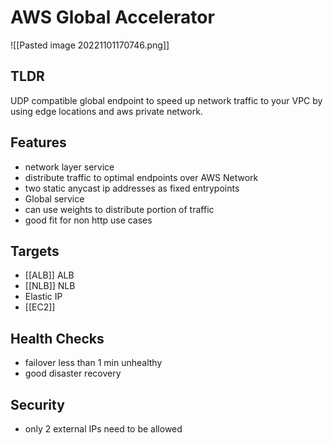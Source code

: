 
# AWS Global Accelerator

![[Pasted image 20221101170746.png]]
## TLDR
UDP compatible global endpoint to speed up network traffic to your VPC by using edge locations and aws private network.

## Features
- network layer service
- distribute traffic to optimal endpoints over AWS Network
- two static anycast ip addresses as fixed entrypoints
- Global service
- can use weights to distribute portion of traffic
- good fit for non http use cases


## Targets
- [[ALB]] ALB
- [[NLB]] NLB
- Elastic IP
- [[EC2]]

## Health Checks
- failover less than 1 min unhealthy
- good disaster recovery

## Security
- only 2 external IPs need to be allowed


